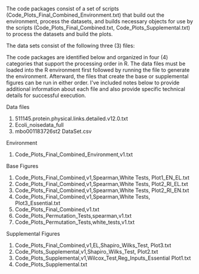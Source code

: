The code packages consist of a set of scripts (Code_Plots_Final_Combined_Environment.txt) that build out the environment, 
process the datasets, and builds necessary objects for use by the scripts (Code_Plots_Final_Combined.txt, Code_Plots_Supplemental.txt) to process the datasets and build the plots.

The data sets consist of the following three (3) files:  

The code packages are identified below and organized in four (4) categories that support the processing order in R.  The data files must be loaded into the R environment first followed by running the file to generate the environment.  Afterward, the files that create the base or supplemental figures can be run in either order.  I've included notes below to provide additional information about each file and also provide specific technical details for successful execution.

Data files
1. 511145.protein.physical.links.detailed.v12.0.txt
2. Ecoli_noisedata_full
3. mbo001183726st2 DataSet.csv

Environment
1. Code_Plots_Final_Combined_Environment,v1.txt

Base Figures
1. Code_Plots_Final_Combined,v1,Spearman,White Tests, Plot1_EN_EL.txt
2. Code_Plots_Final_Combined,v1,Spearman,White Tests, Plot2_RI_EL.txt
3. Code_Plots_Final_Combined,v1,Spearman,White Tests, Plot2_RI_EN.txt
4. Code_Plots_Final_Combined,v1,Spearman,White Tests, Plot3_Essential.txt
5. Code_Plots_Final_Combined,v1.txt
6. Code_Plots_Permutation_Tests,spearman,v1.txt
7. Code_Plots_Permutation_Tests,white_tests,v1.txt

Supplemental Figures
1. Code_Plots_Final_Combined,v1,EL,Shapiro_Wilks_Test, Plot3.txt
2. Code_Plots_Supplemental,v1,Shapiro_Wilks_Test, Plot2.txt
3. Code_Plots_Supplemental,v1,Wilcox_Test,Reg_Inputs_Essential Plot1.txt
4. Code_Plots_Supplemental.txt
